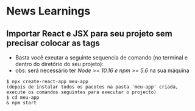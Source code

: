 # News Learnings

## Importar React e JSX para seu projeto sem precisar colocar as tags <scripts>

- Basta você exeutar a seguinte sequencia de comando (no terminal e dentro do diretório do seu projeto):
- obs: será necessário ter *Node >= 10.16 e npm >= 5.6* na sua máquina
```
$ npx create-react-app meu-app
(depois de instalar todos os pacotes na pasta 'meu-app' criada, execute os comandos seguintes para executar o projecto)
$ cd meu-app
& npm start
```
